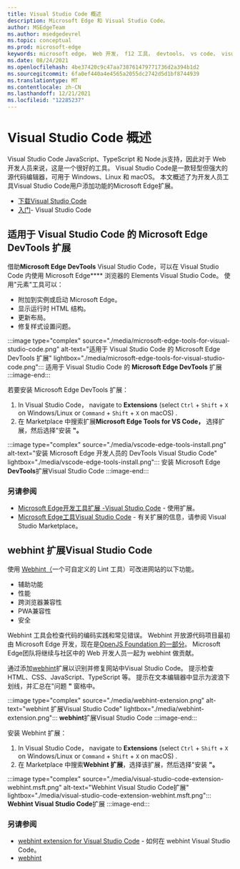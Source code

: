 ```yaml
---
title: Visual Studio Code 概述
description: Microsoft Edge 和 Visual Studio Code。
author: MSEdgeTeam
ms.author: msedgedevrel
ms.topic: conceptual
ms.prod: microsoft-edge
keywords: microsoft edge， Web 开发， f12 工具， devtools， vs code， visual studio code， 调试程序， webhint
ms.date: 08/24/2021
ms.openlocfilehash: 4be37420c9c47aa738761479771736d2a394b1d2
ms.sourcegitcommit: 6fa0ef440a4e4565a2055dc2742d5d1bf8744939
ms.translationtype: MT
ms.contentlocale: zh-CN
ms.lasthandoff: 12/21/2021
ms.locfileid: "12285237"
---
```

# <a name="visual-studio-code-overview"></a>Visual Studio Code 概述

Visual Studio Code JavaScript、TypeScript 和 Node.js支持，因此对于 Web 开发人员来说，这是一个很好的工具。  Visual Studio Code是一款轻型但强大的源代码编辑器，可用于 Windows、Linux 和 macOS。  本文概述了为开发人员工具Visual Studio Code用户添加功能的Microsoft Edge扩展。

*  [下载Visual Studio Code](https://code.visualstudio.com)
*  [入门](https://code.visualstudio.com/Docs)- Visual Studio Code


<!-- ====================================================================== -->
## <a name="the-microsoft-edge-devtools-extension-for-visual-studio-code"></a>适用于 Visual Studio Code 的 Microsoft Edge DevTools 扩展

借助**Microsoft Edge DevTools** Visual Studio Code，可以在 Visual Studio Code 内使用 Microsoft Edge**** 浏览器的 Elements Visual Studio Code。  使用"元素"工具可以：
*   附加到实例或启动 Microsoft Edge。
*   显示运行时 HTML 结构。
*   更新布局。
*   修复样式设置问题。

:::image type="complex" source="./media/microsoft-edge-tools-for-visual-studio-code.png" alt-text="适用于 Visual Studio Code 的 Microsoft Edge DevTools 扩展" lightbox="./media/microsoft-edge-tools-for-visual-studio-code.png":::
   适用于 Visual Studio Code 的 **Microsoft Edge DevTools** 扩展
:::image-end:::

若要安装 Microsoft Edge DevTools 扩展：
1. In Visual Studio Code， navigate to **Extensions** (select `Ctrl` + `Shift` + `X` on Windows/Linux or `Command` + `Shift` + `X` on macOS) .
1. 在 Marketplace 中搜索扩展**Microsoft Edge Tools for VS Code，** 选择扩展，然后选择"安装 **"。**

:::image type="complex" source="./media/vscode-edge-tools-install.png" alt-text="安装 Microsoft Edge 开发人员的 DevTools Visual Studio Code" lightbox="./media/vscode-edge-tools-install.png":::
   安装 Microsoft Edge **DevTools**扩展Visual Studio Code
:::image-end:::

### <a name="see-also"></a>另请参阅

*  [Microsoft Edge开发工具扩展 -Visual Studio Code](./microsoft-edge-devtools-extension.md) - 使用扩展。
*  [Microsoft Edge工具Visual Studio Code](https://marketplace.visualstudio.com/items?itemName=ms-edgedevtools.vscode-edge-devtools) - 有关扩展的信息，请参阅 Visual Studio Marketplace。


<!-- ====================================================================== -->
## <a name="the-webhint-extension-for-visual-studio-code"></a>webhint 扩展Visual Studio Code

使用 [Webhint（](https://webhint.io)一个可自定义的 Lint 工具）可改进网站的以下功能。

*   辅助功能
*   性能
*   跨浏览器兼容性
*   PWA兼容性
*   安全

Webhint 工具会检查代码的编码实践和常见错误。  Webhint 开放源代码项目最初由 Microsoft Edge 开发，现在是[OpenJS Foundation 的一部分](https://openjsf.org)。  Microsoft Edge团队将继续与社区中的 Web 开发人员一起为 webhint 做贡献。

通过添加[webhint](https://marketplace.visualstudio.com/items?itemName=webhint.vscode-webhint)扩展以识别并修复网站中Visual Studio Code。  提示检查 HTML、CSS、JavaScript、TypeScript 等。  提示在文本编辑器中显示为波浪下划线，并汇总在"问题 **"** 窗格中。

:::image type="complex" source="./media/webhint-extension.png" alt-text="webhint 扩展Visual Studio Code" lightbox="./media/webhint-extension.png":::
   **webhint**扩展Visual Studio Code
:::image-end:::

安装 Webhint 扩展：
1. In Visual Studio Code， navigate to **Extensions** (select `Ctrl` + `Shift` + `X` on Windows/Linux or `Command` + `Shift` + `X` on macOS) .
1. 在 Marketplace 中搜索**Webhint 扩展**，选择该扩展，然后选择"安装 **"。**

:::image type="complex" source="./media/visual-studio-code-extension-webhint.msft.png" alt-text="Webhint Visual Studio Code扩展" lightbox="./media/visual-studio-code-extension-webhint.msft.png":::
   **Webhint Visual Studio Code**扩展
:::image-end:::

### <a name="see-also"></a>另请参阅

*  [webhint extension for Visual Studio Code](./webhint.md) - 如何在 webhint Visual Studio Code。
*  [webhint](https://webhint.io)
